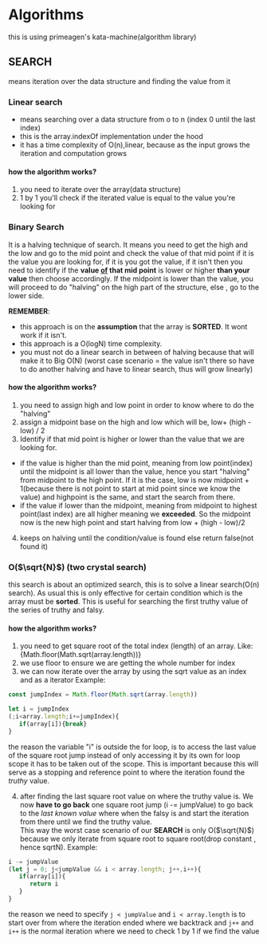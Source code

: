 # Algorithms

this is using primeagen's kata-machine(algorithm library) 

## SEARCH 

means iteration over the data structure and finding the value from it

### Linear search

- means searching over a data structure from o to n (index 0 until the last index)
- this is the array.indexOf implementation under the hood
- it has a time complexity of O(n),linear, because as the input grows the iteration and computation grows

#### how the algorithm works? 
1. you need to iterate over the array(data structure)
2. 1 by 1 you'll check if the iterated value is equal to the value you're looking for

### Binary Search

It is a halving technique of search. It means you need to get the high and the low and go to the mid point and check the value of that mid point if it is the value you are looking for, if it is you got the value, if it isn't then you need to identify if the **value <ins>of</ins> that mid point** is lower or higher **than your value** then choose accordingly. If the midpoint is lower than the value, you will proceed to do "halving" on the high part of the structure, else , go to the lower side.

**REMEMBER**:
- this approach is on the **assumption** that the array is **SORTED**. It wont work if it isn't.
- this approach is a O(logN) time complexity.
- you  must not do a linear search in between of halving because that will make it to Big O(N) (worst case scenario = the value isn't there so have to do another halving and have to linear search, thus will grow linearly)

#### how the algorithm works? 
1. you need to assign high and low point in order to know where to do the "halving"
2. assign a midpoint base on the high and low which will be, low+ (high - low) / 2
3. Identify if that mid point is higher or lower than the value that we are looking for.  
-  if the value is higher than the mid point, meaning from low point(index) until the midpoint is all lower than the value, hence you start "halving" from midpoint to the high point. If it is the case, low is now midpoint + 1(because there is not point to start at mid point since we know the value) and highpoint is the same, and start the search from there.
- if the value if lower than the midpoint, meaning from midpoint to highest point(last index) are all higher meaning we **exceeded**. So the midpoint now is the new high point and start halving from low + (high - low)/2
4. keeps on halving until the condition/value is found else return false(not found it)

### O($\sqrt{N}$) (two crystal search)
this search is about an optimized search, this is to solve a linear search(O(n) search). As usual this is only effective for certain condition which is the array must be **sorted**. This is useful for searching the first truthy value of the series of truthy and falsy.


#### how the algorithm works? 
1. you need to get square root of the total index (length) of an array. Like:{Math.floor(Math.sqrt(array.length))} 
2. we use floor to ensure we are getting the whole number for index 
3. we can now iterate over the array by using the sqrt value as an index and as a iterator
Example: 
```js
const jumpIndex = Math.floor(Math.sqrt(array.length))

let i = jumpIndex
(;i<array.length;i+=jumpIndex){
   if(array[i]){break}
}
```
the reason the variable "i" is outside the for loop, is to access the last value of the square root jump instead of only accessing it by its own for loop scope it has to be taken out of the scope. This is important because this will serve as a stopping and reference point to where the iteration found the *truthy* value.

4. after finding the last square root value on where the truthy value is. We now **have to go back** one square root jump (i -= jumpValue) to go back to the *last known value* where when the falsy is and start the iteration from there until we find the truthy value.  
This way the worst case scenario of our **SEARCH** is only O($\sqrt{N}$) because we only iterate from square root to square root(drop constant , hence sqrtN).
Example:
```js
i -= jumpValue
(let j = 0; j<jumpValue && i < array.length; j++,i++){
   if(array[i]){
      return i
   }
}

```
the reason we need to specify `j < jumpValue` and `i < array.length` is to start over from where the iteration ended where we backtrack and `j++` and `i++` is the normal iteration where we need to check 1 by 1 if we find the value
